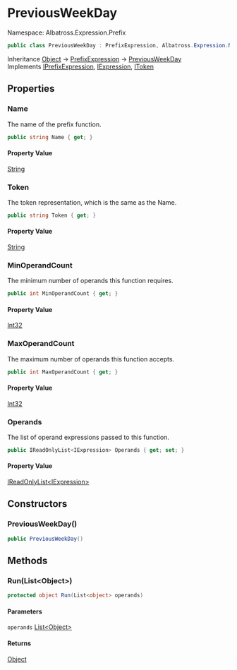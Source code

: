 # PreviousWeekDay

Namespace: Albatross.Expression.Prefix

```csharp
public class PreviousWeekDay : PrefixExpression, Albatross.Expression.Nodes.IPrefixExpression, Albatross.Expression.Nodes.IExpression, Albatross.Expression.Nodes.IToken
```

Inheritance [Object](https://docs.microsoft.com/en-us/dotnet/api/system.object) → [PrefixExpression](./albatross.expression.prefix.prefixexpression.md) → [PreviousWeekDay](./albatross.expression.prefix.previousweekday.md)<br>
Implements [IPrefixExpression](./albatross.expression.nodes.iprefixexpression.md), [IExpression](./albatross.expression.nodes.iexpression.md), [IToken](./albatross.expression.nodes.itoken.md)

## Properties

### **Name**

The name of the prefix function.

```csharp
public string Name { get; }
```

#### Property Value

[String](https://docs.microsoft.com/en-us/dotnet/api/system.string)<br>

### **Token**

The token representation, which is the same as the Name.

```csharp
public string Token { get; }
```

#### Property Value

[String](https://docs.microsoft.com/en-us/dotnet/api/system.string)<br>

### **MinOperandCount**

The minimum number of operands this function requires.

```csharp
public int MinOperandCount { get; }
```

#### Property Value

[Int32](https://docs.microsoft.com/en-us/dotnet/api/system.int32)<br>

### **MaxOperandCount**

The maximum number of operands this function accepts.

```csharp
public int MaxOperandCount { get; }
```

#### Property Value

[Int32](https://docs.microsoft.com/en-us/dotnet/api/system.int32)<br>

### **Operands**

The list of operand expressions passed to this function.

```csharp
public IReadOnlyList<IExpression> Operands { get; set; }
```

#### Property Value

[IReadOnlyList&lt;IExpression&gt;](https://docs.microsoft.com/en-us/dotnet/api/system.collections.generic.ireadonlylist-1)<br>

## Constructors

### **PreviousWeekDay()**

```csharp
public PreviousWeekDay()
```

## Methods

### **Run(List&lt;Object&gt;)**

```csharp
protected object Run(List<object> operands)
```

#### Parameters

`operands` [List&lt;Object&gt;](https://docs.microsoft.com/en-us/dotnet/api/system.collections.generic.list-1)<br>

#### Returns

[Object](https://docs.microsoft.com/en-us/dotnet/api/system.object)<br>
